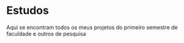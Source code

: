 # Estudos
Aqui se encontram todos os meus projetos do primeiro semestre de faculdade e outros de pesquisa 
